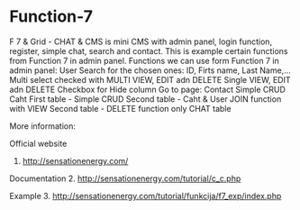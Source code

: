 # Function-7


F 7 & Grid - CHAT & CMS is mini CMS with admin panel, login function, register, simple chat, search and contact.
This is example certain functions from Function 7 in admin panel.
Functions we can use form Function 7 in admin panel:
User
Search for the chosen ones: ID, Firts name, Last Name,...
Multi select checked with MULTI VIEW, EDIT adn DELETE
Single VIEW, EDIT adn DELETE
Checkbox for Hide column
Go to page:
Contact
Simple CRUD
Caht
First table - Simple CRUD
Second table - Caht & User JOIN function with VIEW
Second table - DELETE function only CHAT table

More information:

Official website
1. http://sensationenergy.com/

Documentation
2. http://sensationenergy.com/tutorial/c_c.php

Example
3. http://sensationenergy.com/tutorial/funkcija/f7_exp/index.php




